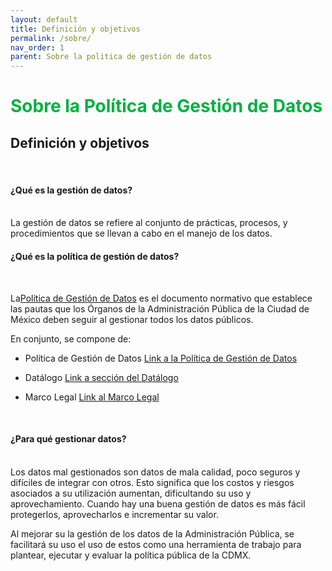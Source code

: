 ```yaml
---
layout: default
title: Definición y objetivos
permalink: /sobre/
nav_order: 1
parent: Sobre la politica de gestión de datos
---
```



<h1 style="color:#00b140">Sobre la Política de Gestión de Datos</h1>

<h2>Definición y objetivos</h2>
<br>

<h4><b>¿Qué es la gestión de datos?</b></h4>
<br>
La gestión de datos se refiere al conjunto de prácticas, procesos, y procedimientos que se llevan a cabo en el manejo de los datos.

<h4><b>¿Qué es la política de gestión de datos?</b></h4>

<br>

La<a href="https://viriesc.github.io/micrositio_adip/datalogo">Política de Gestión de Datos</a> es el documento normativo que establece las pautas que los Órganos de la Administración Pública de la Ciudad de México deben seguir al gestionar todos los datos públicos. 

En conjunto, se compone de:


- Política  de Gestión de Datos <a href="https://viriesc.github.io/micrositio_adip/sobre/"> Link a la Política de Gestión de Datos</a>

- Datálogo <a href="https://viriesc.github.io/micrositio_adip/datalogo">Link a sección del Datálogo</a>

- Marco Legal <a href="https://viriesc.github.io/micrositio_adip/marco_legal">Link al Marco Legal</a>
<br>

<h4><b>¿Para qué gestionar datos?</b></h4>
 <br>
Los datos mal gestionados son datos de mala calidad, poco seguros y difíciles de integrar con otros. Esto significa que los costos y riesgos asociados a su utilización aumentan, dificultando su uso y aprovechamiento. Cuando hay una buena gestión de datos es más fácil protegerlos, aprovecharlos e incrementar su valor. 

Al mejorar su la gestión de los datos de la Administración Pública, se facilitará su uso el uso de estos como una herramienta de trabajo para plantear, ejecutar y evaluar la política pública de la CDMX. 
